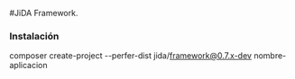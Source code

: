 #JiDA Framework.

### Instalación

composer create-project --perfer-dist jida/framework@0.7.x-dev nombre-aplicacion